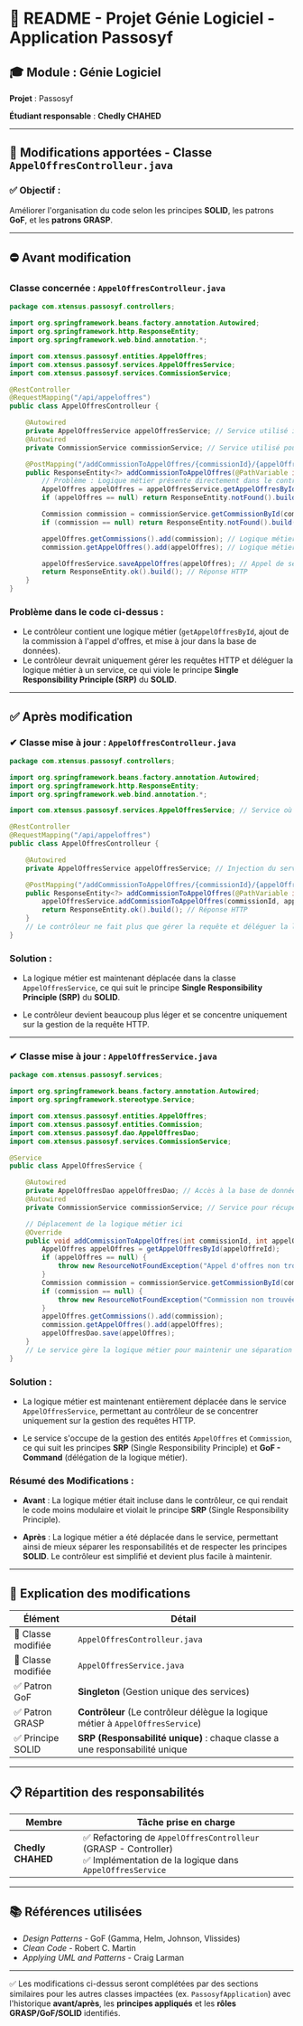 # 📄 README - Projet Génie Logiciel - Application Passosyf

## 🎓 Module : Génie Logiciel

**Projet** : Passosyf

**Étudiant responsable** : **Chedly CHAHED**

---

## 🧩 Modifications apportées - Classe `AppelOffresControlleur.java`

### ✅ Objectif :

Améliorer l'organisation du code selon les principes **SOLID**, les patrons **GoF**, et les **patrons GRASP**.

---

## ⛔ Avant modification

### Classe concernée : `AppelOffresControlleur.java`

```java
package com.xtensus.passosyf.controllers;

import org.springframework.beans.factory.annotation.Autowired;
import org.springframework.http.ResponseEntity;
import org.springframework.web.bind.annotation.*;

import com.xtensus.passosyf.entities.AppelOffres;
import com.xtensus.passosyf.services.AppelOffresService;
import com.xtensus.passosyf.services.CommissionService;

@RestController
@RequestMapping("/api/appeloffres")
public class AppelOffresControlleur {

    @Autowired
    private AppelOffresService appelOffresService; // Service utilisé ici pour la logique métier
    @Autowired
    private CommissionService commissionService; // Service utilisé pour récupérer la commission

    @PostMapping("/addCommissionToAppelOffres/{commissionId}/{appelOffreId}")
    public ResponseEntity<?> addCommissionToAppelOffres(@PathVariable int commissionId, @PathVariable int appelOffreId) {
        // Problème : Logique métier présente directement dans le contrôleur (pas une bonne pratique)
        AppelOffres appelOffres = appelOffresService.getAppelOffresById(appelOffreId);
        if (appelOffres == null) return ResponseEntity.notFound().build();

        Commission commission = commissionService.getCommissionById(commissionId);
        if (commission == null) return ResponseEntity.notFound().build();

        appelOffres.getCommissions().add(commission); // Logique métier dans le contrôleur
        commission.getAppelOffres().add(appelOffres); // Logique métier dans le contrôleur

        appelOffresService.saveAppelOffres(appelOffres); // Appel de service pour sauvegarder l'entité
        return ResponseEntity.ok().build(); // Réponse HTTP
    }
}
```

### Problème dans le code ci-dessus :

- Le contrôleur contient une logique métier (`getAppelOffresById`, ajout de la commission à l'appel d'offres, et mise à jour dans la base de données).
- Le contrôleur devrait uniquement gérer les requêtes HTTP et déléguer la logique métier à un service, ce qui viole le principe **Single Responsibility Principle (SRP)** du **SOLID**.

---

## ✅ Après modification

### ✔ Classe mise à jour : `AppelOffresControlleur.java`

```java
package com.xtensus.passosyf.controllers;

import org.springframework.beans.factory.annotation.Autowired;
import org.springframework.http.ResponseEntity;
import org.springframework.web.bind.annotation.*;

import com.xtensus.passosyf.services.AppelOffresService; // Service où la logique métier est déplacée

@RestController
@RequestMapping("/api/appeloffres")
public class AppelOffresControlleur {

    @Autowired
    private AppelOffresService appelOffresService; // Injection du service pour déléguer la logique métier

    @PostMapping("/addCommissionToAppelOffres/{commissionId}/{appelOffreId}")
    public ResponseEntity<?> addCommissionToAppelOffres(@PathVariable int commissionId, @PathVariable int appelOffreId) {
        appelOffresService.addCommissionToAppelOffres(commissionId, appelOffreId); // Délégation de la logique métier au service
        return ResponseEntity.ok().build(); // Réponse HTTP
    }
    // Le contrôleur ne fait plus que gérer la requête et déléguer la logique métier au service
}
```

### Solution :

- La logique métier est maintenant déplacée dans la classe `AppelOffresService`, ce qui suit le principe **Single Responsibility Principle (SRP)** du **SOLID**.

- Le contrôleur devient beaucoup plus léger et se concentre uniquement sur la gestion de la requête HTTP.

---

### ✔ Classe mise à jour : `AppelOffresService.java`

```java
package com.xtensus.passosyf.services;

import org.springframework.beans.factory.annotation.Autowired;
import org.springframework.stereotype.Service;

import com.xtensus.passosyf.entities.AppelOffres;
import com.xtensus.passosyf.entities.Commission;
import com.xtensus.passosyf.dao.AppelOffresDao;
import com.xtensus.passosyf.services.CommissionService;

@Service
public class AppelOffresService {

    @Autowired
    private AppelOffresDao appelOffresDao; // Accès à la base de données des Appels d'Offres
    @Autowired
    private CommissionService commissionService; // Service pour récupérer les commissions

    // Déplacement de la logique métier ici
    @Override
    public void addCommissionToAppelOffres(int commissionId, int appelOffreId) {
        AppelOffres appelOffres = getAppelOffresById(appelOffreId);
        if (appelOffres == null) {
            throw new ResourceNotFoundException("Appel d'offres non trouvé");
        }
        Commission commission = commissionService.getCommissionById(commissionId);
        if (commission == null) {
            throw new ResourceNotFoundException("Commission non trouvée");
        }
        appelOffres.getCommissions().add(commission);
        commission.getAppelOffres().add(appelOffres);
        appelOffresDao.save(appelOffres);
    }
    // Le service gère la logique métier pour maintenir une séparation claire des responsabilités
}
```

### Solution :

- La logique métier est maintenant entièrement déplacée dans le service `AppelOffresService`, permettant au contrôleur de se concentrer uniquement sur la gestion des requêtes HTTP.

- Le service s'occupe de la gestion des entités `AppelOffres` et `Commission`, ce qui suit les principes **SRP** (Single Responsibility Principle) et **GoF - Command** (délégation de la logique métier).

### Résumé des Modifications :

- **Avant** : La logique métier était incluse dans le contrôleur, ce qui rendait le code moins modulaire et violait le principe **SRP** (Single Responsibility Principle).

- **Après** : La logique métier a été déplacée dans le service, permettant ainsi de mieux séparer les responsabilités et de respecter les principes **SOLID**. Le contrôleur est simplifié et devient plus facile à maintenir.

---

## 📌 Explication des modifications

| Élément              | Détail                                                                 |
|----------------------|------------------------------------------------------------------------|
| 🔧 Classe modifiée    | `AppelOffresControlleur.java`                                             |
| 🔧 Classe modifiée     | `AppelOffresService.java`                                                  |
| ✅ Patron GoF         | **Singleton**  (Gestion unique des services)             |
| ✅ Patron GRASP       | **Contrôleur** (Le contrôleur délègue la logique métier à `AppelOffresService`)    |
| ✅ Principe SOLID     | **SRP (Responsabilité unique)** : chaque classe a une responsabilité unique   |

---

## 📋 Répartition des responsabilités

| Membre                 | Tâche prise en charge                                                                                           |
|------------------------|-----------------------------------------------------------------------------------------------------------------|
| **Chedly CHAHED**       | ✅ Refactoring de `AppelOffresControlleur` (GRASP - Controller) <br> ✅ Implémentation de la logique dans `AppelOffresService` |

---

## 📚 Références utilisées

- *Design Patterns* - GoF (Gamma, Helm, Johnson, Vlissides)
- *Clean Code* - Robert C. Martin
- *Applying UML and Patterns* - Craig Larman

---

✅ Les modifications ci-dessus seront complétées par des sections similaires pour les autres classes impactées (ex. `PassosyfApplication`) avec l'historique **avant/après**, les **principes appliqués** et les **rôles GRASP/GoF/SOLID** identifiés.
